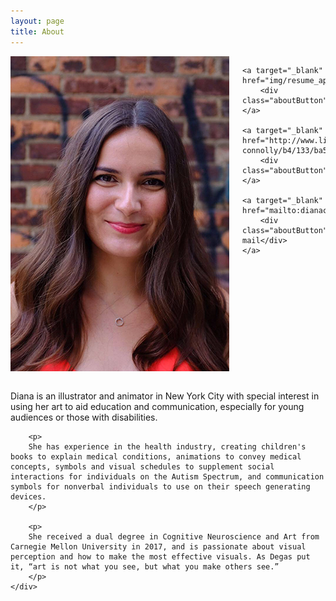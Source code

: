 ```yaml
---
layout: page
title: About
---
```


<div class="small-12 medium-4 columns">
    <img src="img/diana_may2020.jpg" class="about-img" style="width:100%" />

    <a target="_blank" href="img/resume_apr18.pdf">
        <div class="aboutButton">Resume</div>
    </a>
    
    <a target="_blank" href="http://www.linkedin.com/pub/diana-connolly/b4/133/ba5/en">
        <div class="aboutButton">Linkedin</div>
    </a>
    
    <a target="_blank" href="mailto:dianaconnolly44@gmail.com">
        <div class="aboutButton">E-mail</div>
    </a>
</div>

<div class="small-12 medium-7 columns">
    <div class="bio">
        <p>
        <br />
        Diana is an illustrator and animator in New York City with special interest in using her art to aid education and communication, especially for young audiences or those with disabilities.
        </p>

        <p>
        She has experience in the health industry, creating children's books to explain medical conditions, animations to convey medical concepts, symbols and visual schedules to supplement social interactions for individuals on the Autism Spectrum, and communication symbols for nonverbal individuals to use on their speech generating devices. 
        </p>

        <p>
        She received a dual degree in Cognitive Neuroscience and Art from Carnegie Mellon University in 2017, and is passionate about visual perception and how to make the most effective visuals. As Degas put it, “art is not what you see, but what you make others see.”
        </p>
    </div>
</div>


